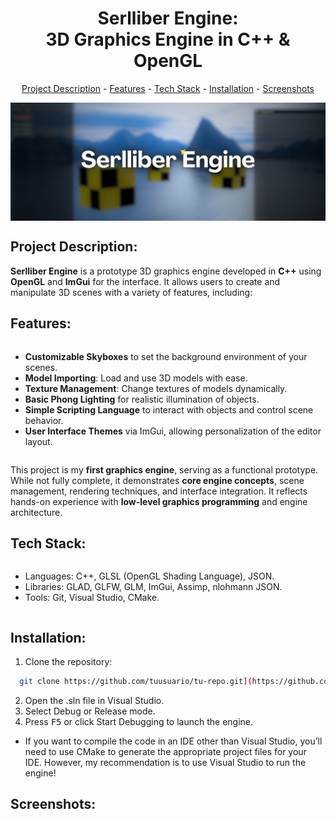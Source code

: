 <h1 align="center">Serlliber Engine: <br>3D Graphics Engine in C++ & OpenGL</h1>
<p align="center"><a href="#project-description">Project Description</a> - <a href="#features">Features</a> - <a href="#tech-stack">Tech Stack</a> - <a href="#installation">Installation</a> - <a href="#screenshots">Screenshots</a></p>

<img src="screenshots/Serlliber Engine.png" alt="" align="middle" width="auto" height="auto">

## Project Description:

<p><strong>Serlliber Engine</strong> is a prototype 3D graphics engine developed in <strong>C++</strong> using <strong>OpenGL</strong> and <strong>ImGui</strong> for the interface. It allows users to create and manipulate 3D scenes with a variety of features, including:</p>

## Features:
<ul style="text-align: left; display: inline-block;">
  <li><strong>Customizable Skyboxes</strong> to set the background environment of your scenes.</li>
  <li><strong>Model Importing</strong>: Load and use 3D models with ease.</li>
  <li><strong>Texture Management</strong>: Change textures of models dynamically.</li>
  <li><strong>Basic Phong Lighting</strong> for realistic illumination of objects.</li>
  <li><strong>Simple Scripting Language</strong> to interact with objects and control scene behavior.</li>
  <li><strong>User Interface Themes</strong> via ImGui, allowing personalization of the editor layout.</li>
</ul>

<p>This project is my <strong>first graphics engine</strong>, serving as a functional prototype. While not fully complete, it demonstrates <strong>core engine concepts</strong>, scene management, rendering techniques, and interface integration. It reflects hands-on experience with <strong>low-level graphics programming</strong> and engine architecture.</p>

## Tech Stack:
<ul style="text-align: left; display: inline-block;">
  <li>Languages: C++, GLSL (OpenGL Shading Language), JSON.</li>
  <li>Libraries: GLAD, GLFW, GLM, ImGui, Assimp, nlohmann JSON.</li>
  <li>Tools: Git, Visual Studio, CMake.</li>
</ul>

## Installation:
1. Clone the repository:
```bash 
  git clone https://github.com/tuusuario/tu-repo.git](https://github.com/danielblazquez916/3d-engine-cpp.git
```
2. Open the .sln file in Visual Studio.
3. Select Debug or Release mode.
4. Press <kbd>F5</kbd> or click Start Debugging to launch the engine.

- If you want to compile the code in an IDE other than Visual Studio, you’ll need to use CMake to generate the appropriate project files for your IDE.
However, my recommendation is to use Visual Studio to run the engine!

## Screenshots:
